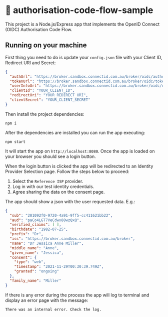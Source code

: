 # 🔗 authorisation-code-flow-sample
This project is a Node.js/Express app that implements the OpenID Connect (OIDC) Authorisation Code Flow. 

## Running on your machine
First thing you need to do is update your `config.json` file with your Client ID, Redirect URI and Secret:
```json
{
  "authUrl": "https://broker.sandbox.connectid.com.au/broker/oidc/authorization",
  "tokenUrl": "https://broker.sandbox.connectid.com.au/broker/oidc/token",
  "userInfoUrl": "https://broker.sandbox.connectid.com.au/broker/oidc/userinfo",
  "clientId": "YOUR_CLIENT_ID",
  "redirectUri": "YOUR_REDIRECT_URI",
  "clientSecret": "YOUR_CLIENT_SECRET"
}
```

Then install the project dependencies:

```
npm i
```

After the dependencies are installed you can run the app executing:

```
npm start
```

It will start the app on `http://localhost:8080`. Once the app is loaded on your browser you should see a login button.

When the login button is clicked the app will be redirected to an Identity Provider Selection page. Follow the steps below to proceed:

1. Select the `Reference ISP` provider.
1. Log in with our test identity credentials.
1. Agree sharing the data on the consent page.

The app should show a json with the user requested data. E.g.:

```json
{
  "sub": "201092f0-9720-4a91-9ff5-cc411621bb22",
  "aud": "paCo4LGT7VeCdwx88wzQxQ",
  "verified_claims": [ ],
  "birthdate": "1982-07-25",
  "prefix": "Dr",
  "iss": "https://broker.sandbox.connectid.com.au/broker",
  "name": "Dr Jessica Anne Miller",
  "middle_name": "Anne",
  "given_name": "Jessica",
  "consent": {
    "type": "web",
    "timestamp": "2021-11-29T00:30:39.749Z",
    "granted": "ongoing"
  },
  "family_name": "Miller"
}
```
If there is any error during the process the app will log to terminal and display an error page with the message:

```
There was an internal error. Check the log.
```
